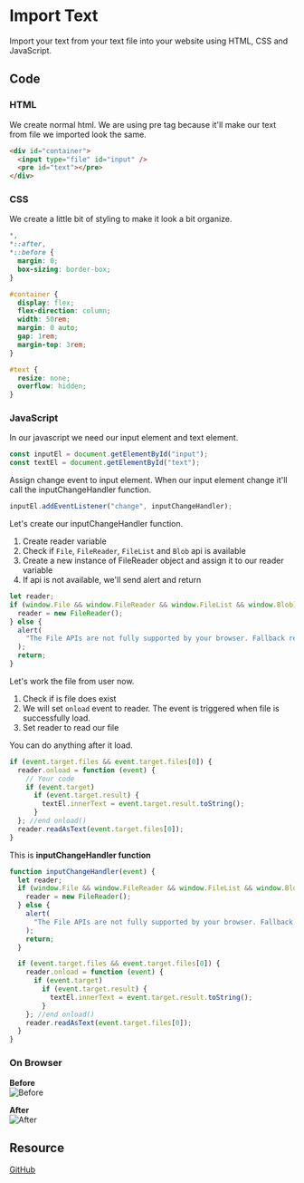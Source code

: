 # Import Text

Import your text from your text file into your website using HTML, CSS and JavaScript.

## Code

### HTML

We create normal html. We are using pre tag because it'll make our text from file we imported look the same.

```html
<div id="container">
  <input type="file" id="input" />
  <pre id="text"></pre>
</div>
```

### CSS

We create a little bit of styling to make it look a bit organize.

```css
*,
*::after,
*::before {
  margin: 0;
  box-sizing: border-box;
}

#container {
  display: flex;
  flex-direction: column;
  width: 50rem;
  margin: 0 auto;
  gap: 1rem;
  margin-top: 3rem;
}

#text {
  resize: none;
  overflow: hidden;
}
```

### JavaScript

In our javascript we need our input element and text element.

```js
const inputEl = document.getElementById("input");
const textEl = document.getElementById("text");
```

Assign change event to input element. When our input element change it'll call the inputChangeHandler function.

```js
inputEl.addEventListener("change", inputChangeHandler);
```

Let's create our inputChangeHandler function.

1. Create reader variable
2. Check if `File`, `FileReader`, `FileList` and `Blob` api is available
3. Create a new instance of FileReader object and assign it to our reader variable
4. If api is not available, we'll send alert and return

```js
let reader;
if (window.File && window.FileReader && window.FileList && window.Blob) {
  reader = new FileReader();
} else {
  alert(
    "The File APIs are not fully supported by your browser. Fallback required."
  );
  return;
}
```

Let's work the file from user now.

1. Check if is file does exist
2. We will set `onload` event to reader. The event is triggered when file is successfully load.
3. Set reader to read our file

You can do anything after it load.

```js
if (event.target.files && event.target.files[0]) {
  reader.onload = function (event) {
    // Your code
    if (event.target)
      if (event.target.result) {
        textEl.innerText = event.target.result.toString();
      }
  }; //end onload()
  reader.readAsText(event.target.files[0]);
}
```

This is **inputChangeHandler function**

```js
function inputChangeHandler(event) {
  let reader;
  if (window.File && window.FileReader && window.FileList && window.Blob) {
    reader = new FileReader();
  } else {
    alert(
      "The File APIs are not fully supported by your browser. Fallback required."
    );
    return;
  }

  if (event.target.files && event.target.files[0]) {
    reader.onload = function (event) {
      if (event.target)
        if (event.target.result) {
          textEl.innerText = event.target.result.toString();
        }
    }; //end onload()
    reader.readAsText(event.target.files[0]);
  }
}
```

### On Browser

**Before**  
![Before](https://hackmd.io/_uploads/H1_kzXsIn.png)

**After**  
![After](https://hackmd.io/_uploads/S13ff7iUn.png)

## Resource

[GitHub](https://github.com/metaphorlism/html-css-javascript/tree/main/text-import)
